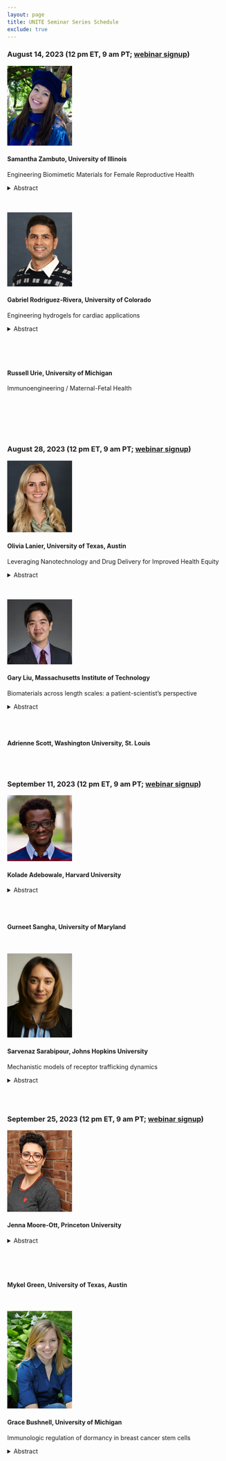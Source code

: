 ```yaml
---
layout: page
title: UNITE Seminar Series Schedule
exclude: true
---
```


### August 14, 2023 (12 pm ET, 9 am PT; [webinar signup](https://purdue-edu.zoom.us/meeting/register/tJclduCsqTgiHdcewqZlHD_QT4ENETjaevU5))


<img src="/public/seminar-photos/2023-08-14-Zambuto.webp" alt="Dr. Zambuto's photo" width="150px" id="photo-float"/>

#### Samantha Zambuto, University of Illinois

Engineering Biomimetic Materials for Female Reproductive Health

<details><summary>Abstract</summary>
Female reproductive health and women’s health research are historically understudied fields that would significantly benefit from engineering expertise due to the unique biomechanical environment in the female reproductive tract and the dynamic tissue changes orchestrated throughout the menstrual cycle by sex hormones. With the synergistic techniques of tissue engineering, biomaterials science, biomechanics, and reproductive biology, we engineer models of the female reproductive system, including the endometrium, decidua, and vagina, to study pregnancy-related disorders and birth injuries. We use these tissue engineering models to understand cell-cell interactions, cell- matrix interactions, and hormone dynamics in the context of early pregnancy and vaginal tearing during childbirth.

To mimic, instruct, and define the cellular microenvironment in the female reproductive tract, we use gelatin methacryloyl (GelMA) hydrogels. Derived from gelatin, GelMA hydrogels are biomimetic, biocompatible, and bioactive. Functionalization of gelatin into GelMA renders GelMA stability under physiological temperatures as well as enhanced tunability of mechanical properties. We fabricated a library of GelMA hydrogels and composites that capture a range of biomechanical properties specifically designed to mimic tissue biomechanical properties. We then construct GelMA hydrogel composites by combining GelMA hydrogels with other materials, including electrospun fibers and hyaluronic acid methacrylate. We perform sophisticated material characterization with spherical nanoindentation and define the effects of biomechanical properties on cellular behavior and the effect of cells on hydrogel mechanical properties.

We demonstrated that GelMA hydrogel platforms are adaptable for studying dynamic endometrial processes, including endometrial angiogenesis, hormone responsiveness (e.g., decidualization of endometrial stromal cells), epithelial monolayer formation in a stratified tissue model, and trophoblast invasion. We also established a three-dimensional model of the vaginal epithelium by incorporating primary human vaginal epithelial cells in gelatin-elastin fiber composites impregnated with GelMA hydrogels. Our ongoing studies seek to advance these existing model systems into complex, three-dimensional tissue mimics of the endometrium and vagina for not only basic science purposes but also for regenerative medicine applications.

Finally, we inform our engineering studies by performing systematic reviews and meta- analyses of the medical literature to identify health issues in female reproductive health, to assess the quality of existing literature, and to highlight future directions of the field that can be informed with basic science research using engineering models.</details>

<br />
<br />

<img src="/public/seminar-photos/2023-08-14-Rodriguez.webp" alt="Dr. Rodriguez-Rivera's photo" width="150px" id="photo-float"/>

#### Gabriel Rodriguez-Rivera, University of Colorado

Engineering hydrogels for cardiac applications

<details><summary>Abstract</summary>
Injectable hydrogel for treating ventricular arrhythmias (VA): The only effective treatment for VA is cardiac defibrillation, where a high-energy shock extinguishes the reentrant circuits that initiate and sustain VA. However, these high-energy shocks exceed the pain threshold. The primary goal of this research is to develop new painless strategies to extinguish reentrant VA. The current treatment requires large energy because the current leads capture the tissue from a single point far from the heterogeneous scarred tissue responsible for the electrical disruptions. We hypothesized that flexible electrodes that can access midmyocardium near the scarred area via the cardiac veins, we could terminate arrhythmias with low-energy shocks. However, there were no pacing electrodes small enough to navigate these tributaries to test this hypothesis. To the best of our knowledge, we were the first to report an injectable electrode used to successfully pace the midmyocardium and mimic physiologic conduction. As such, this injectable hydrogel electrode developed during my Ph.D. work provides a novel way to improve current defibrillation strategies and opens opportunities for new therapeutic approaches. By capturing a larger area and deeper into the midmyocardium, this technology enhances new ways to study tissue activation that were not possible with current pacing leads.

From microspheres to rods: Prior work with injectable, acellular bulk hydrogels for cardiac repair resulted in improved angiogenesis and cardiac function, even without potent angiogenic cues; however, the lack of macroporosity of bulk hydrogel structures limits rapid cellular infiltration. This limitation is mitigated by granular hydrogels, which exhibit an inherent porosity to support cell infiltration and activity. Widely studied granular hydrogels consist of spherical particles. In contrast, our lab recently developed granular hydrogels from rod-like microgels of aspect ratio 2.2 for improved cellular invasions in both in vitro and in vivo studies. However, it is unclear how increased aspect ratios affect granular hydrogel packing, injectability, cell invasion, and tissue reconstruction, which are crucial for delivery, mechanics, and angiogenesis. To address this, we fabricated rod-like microgels with increased aspect ratios and compared these to control spherical microgels that matched the volumes of rods. To monitor cellular invasion in vitro, spheroids of endothelial/mesenchymal cells were introduced to the granular materials and cultured for 3 days to assess cells sprouting in the granular material. I uncovered that the sprout displacements were larger when the spheroids were placed in the granular hydrogels from microgels with higher aspect ratio rods when compared to spheres of similar volume. This suggests that rods of higher aspect ratios have higher porosity and less tortuous path to enable cell sprouting, providing a key design consideration for engineering granular materials in biomedical applications. Ongoing work includes the assessment of granular hydrogels in a rat heart infarct model.</details>

<br />
<br />
<br />

#### Russell Urie, University of Michigan

Immunoengineering / Maternal-Fetal Health

<br />
<br />
<br />
<br />
<br />

### August 28, 2023 (12 pm ET, 9 am PT; [webinar signup](https://purdue-edu.zoom.us/meeting/register/tJclduCsqTgiHdcewqZlHD_QT4ENETjaevU5))

<img src="/public/seminar-photos/2023-08-28-Lanier.webp" alt="Dr. Lanier's photo" width="150px" id="photo-float"/>

#### Olivia Lanier, University of Texas, Austin

Leveraging Nanotechnology and Drug Delivery for Improved Health Equity

<details><summary>Abstract</summary>
Many variables contribute to the perpetuation of health disparities: environmental factors, social contributions, patient compliance, quality of care, and access to care. Access to care is affected by the delivery route of the therapeutic. Biologic (protein, RNA) therapeutics have revolutionized the care of multiple chronic autoimmune conditions but must be delivered parenterally via infusions from medical professionals, which further perpetuates health disparities. For patients for whom transportation constraints, poverty, mental illness, and limited hospital access – to name a few – are obstacles to their care, infusion-based therapies are not accessible. Nanotechnologies can be used to address health equity concerns by creating non-invasive delivery systems that utilize oral or vaginal routes that improve patient access and compliance to therapies.  I aim to replace infusions by creating nanotechnologies that protect therapeutics from degradation and bypass biological barriers (e.g. mucus and cell layers, pH, enzymes) associated with these routes. Additionally, this technology will control release to reduce dosing requirements and enable less complex treatment regimens. I will develop nanotechnology platforms to deliver biologics (RNA, proteins), with a particular focus on diseases that disproportionately affect underserved populations, and I will also analyze the role of biological sex, age, and ancestry on the performance of the developed nanotechnologies. 

My talk will focus on one example of this work from my postdoctoral work at University of Texas at Austin. My project develops a pH sensitive nanotechnology platform for the oral delivery of small interfering RNA (siRNA) as a replacement for infusion therapy for treatment of inflammatory bowel disease. Challenges associated with the oral delivery of siRNA include the harsh pH of the stomach, enzymatic degradation, uptake of siRNA into macrophages in the intestines, and the need to undergo endosomal escape following intracellular delivery. To achieve this, a multi-layered system is proposed and will be developed with an anionic coating that protects its payload through the stomach and expands to release siRNA-loaded cationic nanogels under neutral pH conditions in the intestines. This dual layered platform can be applied to other autoimmune diseases in the future. Additionally, the role of sex is being explored in vitro on gene transfection and cytotoxicity.</details>

<br />
<br />

<img src="/public/seminar-photos/2023-08-28-Liu.webp" alt="Dr. Liu's photo" width="150px" id="photo-float"/>

#### Gary Liu, Massachusetts Institute of Technology

Biomaterials across length scales: a patient-scientist’s perspective

<details><summary>Abstract</summary>
Factors that may deter patient compliance with their medications include toxic side effects and administration discomfort. Biomaterials may address some of these urgent patient needs by altering pharmacokinetic profiles and enabling new methods of drug administration. In this talk I will share my 20+ years’ experience as a kidney disease patient, and how navigating a chronic disease has provided insight into the constraints, design, and development of new biomaterials. I will share how working with materials and animal models across length scales can address these patient challenges, and the opportunities of working at each length scale.

Chronic disease patients face long-term drug courses that can result in persistent side effects. As a kidney disease patient navigating many such side effects, I sought to engineer new materials for renal-specific drug delivery. My Ph.D. sought to identify the materials properties of polymers and nanoparticles, two widely used classes of drug carriers, that drive their renal tropism. We synthesized a panel of polymers of similar size but varying anionic charge, and found that greater anionic charge augmented polymer accumulation into renal tissue. In contrast, nanoparticles of size 20- and 100-nm, but not 200-nm, accumulate in renal glomeruli but not tubules. Both materials types exhibit greater renal accumulation during renal disease. These findings provide insight into how materials properties can be tuned to drive accumulation into specified renal cell types, and how disease state may be leveraged to augment distribution.

In the second part of my talk, I will highlight my postdoctoral work at the macroscale. Orally administered enzymes and bacteria can modulate disease through activity in the stomach and intestines, but are quickly inactivated in the harsh gastrointestinal environment. Strategies to stabilize these therapeutics use solid, excipient-containing formulations, which are inaccessible for pediatric and geriatric patients who have difficulty swallowing solids. To address this challenge, we developed LIFT (liquid in situ-forming and tough) hydrogels, which transition from a drinkable liquid to a tough, solid drug depot within the stomach. Comprising biocompatible poly(ethylene glycol) and alginate double polymer networks, LIFT rapidly forms a tough hydrogel in vivo in porcine stomachs, and can sustain multiple compressions compared to single-network hydrogels, which permanently deform after one compression. These materials were further examined for their multifunctionality. LIFT hydrogels can modulate small molecule release and protect the activity of various enzymes and therapeutic bacteria in rat and porcine stomachs. Thus, LIFT hydrogels present a new platform capable of modulating and sustaining the activity of various drug types in the harsh gastrointestinal environment, enabling access to and oral delivery of advanced therapeutics for vulnerable patient populations.</details>

<br />
<br />

#### Adrienne Scott, Washington University, St. Louis

<br />
<br />

### September 11, 2023 (12 pm ET, 9 am PT; [webinar signup](https://purdue-edu.zoom.us/meeting/register/tJclduCsqTgiHdcewqZlHD_QT4ENETjaevU5))

<img src="/public/seminar-photos/2023-09-11-Adebowale.webp" alt="Dr. Adebowale's photo" width="150px" id="photo-float"/>

#### Kolade Adebowale, Harvard University

<details><summary>Abstract</summary>
Circulating monocytes are recruited to tumors, where they can differentiate into macrophages that mediate tumor progression. To reach the tumor microenvironment, monocytes extravasate out of the vasculature and migrate through type-1 collagen rich stromal matrix. The viscoelastic stromal matrix around tumors not only stiffens relative to normal stromal matrix, but often exhibits enhanced viscous characteristics, as indicated by faster stress relaxation rate. Stress relaxation refers to a decrease in internal stresses in viscoelastic materials because of applied deformation. Despite clinically observed changes in matrix properties, the potential impact of changes in matrix stiffness or stress relaxation on monocyte migration is not understood. To address this research gap, we studied how changes in matrix stiffness and viscoelasticity impact the three-dimensional migration of monocytes through stromal-like matrices.

We developed interpenetrating networks (IPNs) of type-1 collagen and alginate with independent tunability of stiffness and stress relaxation over physiologically relevant ranges. IPNs provide a confining stromal-like matrices and a three-dimensional context experienced by monocytes in vivo. Collagen fiber architecture was quantified by measuring collagen fiber length and width. Importantly, IPN stress relaxation properties are tuned independent of polymer concentration, Young’s modulus, and collagen fiber architecture, allowing for independent assessment of matrix stress relaxation. We tuned the characteristic stress relaxation times from ~100 seconds (fast relaxing) to 1,000 seconds (slow relaxing) while keeping the initial Young’s modulus of all the materials at ~1 kPa or ~2.5 kPa.

Faster stress relaxation and higher Young’s modulus independently enhanced the 3D migration of monocytes. Migrating monocytes have an ellipsoidal or rounded wedge-like morphology, reminiscent of amoeboid migration, with accumulation of actin at the trailing edge. Surprisingly, monocytes could migrate without matrix adhesion and Rho-mediated contractility but are dependent on actin polymerization for migration. Our mechanistic studies indicate that actin polymerization at the leading edge generates protrusive forces that generate a path to migrate in the confining viscoelastic matrices. In summary, our findings implicate matrix stiffness and stress relaxation as key mediators of migration.

More broadly, the tunable nature of the material developed could enable mechanistic insights into the role of changes in the stromal matrix in the promotion of health and disease. Specifically, it provides a platform to study the role of viscoelasticity on migration of normal leukocytes and diseased leukocytes such as those with Leukocyte Adhesion Deficiency-1. Taken together, our data raises the possibility that ECM stiffness and viscoelasticity could determine immune cell recruitment and ultimately shape the immune response under normal and pathological conditions.</details>

<br />
<br />

#### Gurneet Sangha, University of Maryland

<br />
<br />

<img src="/public/seminar-photos/2023-09-11-Sarabipour.webp" alt="Dr. Sarabipour's photo" width="150px" id="photo-float"/>

#### Sarvenaz Sarabipour, Johns Hopkins University

Mechanistic models of receptor trafficking dynamics

<details><summary>Abstract</summary>
Vascular endothelial growth factor (VEGF) controls the growth and regression of blood vessels. While some successes have been achieved in inhibition of VEGF to disrupt blood vessel growth in cancer and retinopathy, over a dozen clinical trials of VEGF delivery to increase vascular growth in patients with ischemic diseases have failed. The inability to successfully bridge treatment from animals to humans demonstrates that our understanding of the VEGF system is far from complete.

We have developed and validated a molecularly-detailed computational model of the trafficking in endothelial cells of the key VEGF receptors: VEGFR1, VEGFR2, and Neuropilin-1. The model uses coupled, nonlinear, deterministic ordinary differential equations simulating receptor dimerization, ligand-receptor binding, and the trafficking of transmembrane receptors. Crucially, the model is parameterized using new in vitro experiments of human endothelial cell culture treated with ligands, drugs, and targeted shRNAs that perturb trafficking, including experiments predicted by the model to be most informative.

Our simulations and experiments show that VEGFR1 is less stable than VEGFR2 and NRP1 in endothelial cells – due to a faster internalization rate constant, resulting in increased overall degradation. In addition, the differential trafficking results in differential localization of the receptors: on the cell surface VEGFR2 is in excess over VEGFR1; while inside the cell, the reverse is true. This alters both the sensing of extracellular ligands and which receptors form signaling complexes and ligand decoys at the cell surface vs inside the cell. The presence of ligands and hypoxic conditions (both relevant to physiological and pathological conditions) further alter receptor trafficking and stability, and can be quantitatively accounted for in computational predictions of therapeutics.</details>

<br />
<br />

### September 25, 2023 (12 pm ET, 9 am PT; [webinar signup](https://purdue-edu.zoom.us/meeting/register/tJclduCsqTgiHdcewqZlHD_QT4ENETjaevU5))

<img src="/public/seminar-photos/2023-09-25-Ott.webp" alt="Dr. Moore-Ott's photo" width="150px" id="photo-float"/>

#### Jenna Moore-Ott, Princeton University

<details><summary>Abstract</summary>
A promising approach for many environmental and human health crises can be found in our smallest factories: bacteria. Since the discovery of microbes over 300 years ago, we have developed tools to not only understand microbial functions, but to engineer them for specific applications. Synthetic biology has developed tools to engineer inside bacteria by editing genetic material, resulting in control over protein synthesis and gene expression. Biophysics has developed tools to engineer the outside environment that bacterial communities interact with, including bioprinting defined community spatial structure and composition. However, the interplay between microbial behavior at the genetic scale and community scale remains poorly understood; further, there are very few methods to predict these behaviors a priori. My future research group will address this gap in knowledge by combining tools from synthetic biology and biophysics to unravel the complex dynamics between microbial genetic expression and community behavior with experimental and theoretical work.

I am currently finishing my PhD at Princeton University, advised by Prof. Sujit Datta. For my dissertation, I am studying how spatial organization plays a role in microbial communities, including their phenotype, interactions with their environment, and multispecies composition, using both theoretical and experimental techniques. A particular highlight—and inspiration for my independent research vision—of my dissertation is my recent publication in eLife, in which I developed the first minimal model that captures the transition from the free-swimming, planktonic bacterial community to the immobilized biofilm. The addition of such minimal models allows us new ways to predict and control these microbial communities in our favor. I have extended such minimal models to predict the symbiotic organization of aerobic and anaerobic bacterial communities. Using novel experimental techniques related to bioprinting and granular media, I have validated my theoretical predictions. However, for my future career, I do not currently have the experimental expertise to probe the complex communities I envision; to resolve this issue, I will be joining Prof. Mark Blenner and Prof. Kevin Solomon at the University of Delaware as a postdoctoral researcher upon my graduation. I will study the spatial organization of plastic-degrading microbial consortia, which will provide the experimental expertise in synthetic biology that I seek.

With my biophysical background from my PhD and my anticipated background in synthetic biology from my incoming postdoctoral research, I will have the scientific foundation to lead the Inside-Out Lab: Engineering Microbial Communities from the Inside-Out. Specifically, we will utilize the spatial control of bioprinting with the microbial classification tools from synthetic biology to probe (1) enhanced biofilm formation in multispecies communities, (2) division of labor within biofilms, and (3) biofilm-enhanced plastic degradation. With all research areas, we will develop minimal biophysical models to capture the essential physics of these complex systems, underlying our overarching goal of harnessing these communities in our environment and human health.</details>

<br />
<br />
<br />

#### Mykel Green, University of Texas, Austin

<br />
<br />

<img src="/public/seminar-photos/2023-09-25-Bushnell.webp" alt="Dr. Bushnell's photo" width="150px" id="photo-float"/>

#### Grace Bushnell, University of Michigan

Immunologic regulation of dormancy in breast cancer stem cells

<details><summary>Abstract</summary>
Despite the benefits of adjuvant therapy, patients with ER+ breast cancer face a constant risk of recurrence for the remainder of their life. A reservoir of disseminated tumor cells (DTCs) must exist that escape therapy, grow slowly or not at all, and can be reactivated. A major challenge to the understanding of these interactions is the lack of models of estrogen receptor positive dormancy in fully immunocompetent mice. We aim to address this by developing an immunocompetent model of breast cancer dormancy. We investigated five syngeneic murine breast cancer cell lines for long-term and short-term dormancy in vivo. We found three cell lines in which mice survive for >100d after intracardiac inoculation (compared to less than 20d for non-dormant cell lines). We further investigated the role of the immune system in these models by inoculating cells into mice with varying defects in adaptive or innate immunity. We found each cell line shows differential sensitivity to various immune compartment loss. The D2.0R cell line showed no requirement for dormancy on the adaptive immune system, however survival was significantly reduced in NSG mice compared to NODscid mice. To identify the cell type responsible, we depleted various immune cell populations and found natural killer (NK) cells were responsible for this survival difference. We next investigated the differential response of quiescent vs proliferative D2.0R cells to NK cells and found quiescent cells were resistant to NK cell killing compared to proliferative cells. We investigated the mechanism of this phenotypic difference via bulk RNAseq, single cell RNAseq, and Visium spatial gene expression analysis. We found the transcription factor Bach1 drives NK cell resistance through upregulation of MHC-I and downregulation of NKG2D ligand RAE1. Taken together these models provide a platform for the better understanding of the immune system role in maintaining breast cancer dormancy and identify a mechanism for quiescent tumor cell evasion of NK cell surveillance.</details>
